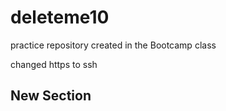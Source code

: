 # deleteme10
practice repository
created in the Bootcamp class

changed https to ssh
## New Section
